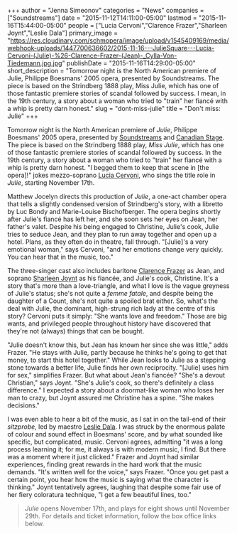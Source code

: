 +++
author = "Jenna Simeonov"
categories = "News"
companies = ["Soundstreams"]
date = "2015-11-12T14:11:00-05:00"
lastmod = "2015-11-16T15:44:00-05:00"
people = ["Lucia Cervoni","Clarence Frazer","Sharleen Joynt","Leslie Dala"]
primary_image = "https://res.cloudinary.com/schmopera/image/upload/v1545409169/media/webhook-uploads/1447700636602/2015-11-16---JulieSquare---Lucia-Cervoni-(Julie)-%26-Clarence-Frazer-(Jean)-_Cylla-Von-Tiedemann.jpg.jpg"
publishDate = "2015-11-16T14:29:00-05:00"
short_description = "Tomorrow night is the North American premiere of Julie, Philippe Boesmans&#039; 2005 opera, presented by Soundstreams. The piece is based on the Strindberg 1888 play, Miss Julie, which has one of those fantastic premiere stories of scandal followed by success. I mean, in the 19th century, a story about a woman who tried to &quot;train&quot; her fiancé with a whip is pretty darn honest."
slug = "dont-miss-julie"
title = "Don&#039;t miss: Julie"
+++

Tomorrow night is the North American premiere of *Julie*, Philippe Boesmans' 2005 opera, presented by [Soundstreams](/scene/companies/soundstreams/) and [Canadian Stage](https://www.canadianstage.com/Online/). The piece is based on the Strindberg 1888 play, *Miss Julie*, which has one of those fantastic premiere stories of scandal followed by success. In the 19th century, a story about a woman who tried to "train" her fiancé with a whip is pretty darn honest. "I begged them to keep that scene in [the opera]!" jokes mezzo-soprano [Lucia Cervoni](/scene/people/lucia-cervoni/), who sings the title role in *Julie*, starting November 17th.

Matthew Jocelyn directs this production of *Julie*, a one-act chamber opera that tells a slightly condensed version of Strindberg's story, with a libretto by Luc Bondy and Marie-Louise Bischofberger. The opera begins shortly after Julie's fiancé has left her, and she soon sets her eyes on Jean, her father's valet. Despite his being engaged to Christine, Julie's cook, Julie tries to seduce Jean, and they plan to run away together and open up a hotel. Plans, as they often do in theatre, fall through. "[Julie]'s a very emotional woman," says Cervoni, "and her emotions change very quickly. You can hear that in the music, too."

The three-singer cast also includes baritone [Clarence Frazer](/scene/people/clarence-frazer/) as Jean, and soprano [Sharleen Joynt](/scene/people/sharleen-joynt/) as his fiancée, and Julie's cook, Christine. It's a story that's more than a love-triangle, and what I love is the vague greyness of Julie's status; she's not quite a *femme fatale*, and despite being the daughter of a Count, she's not quite a spoiled brat either. So, what's the deal with Julie, the dominant, high-strung rich lady at the centre of this story? Cervoni puts it simply: "She wants love and freedom." Those are big wants, and privileged people throughout history have discovered that they're not (always) things that can be bought.

"Julie doesn't know this, but Jean has known her since she was little," adds Frazer. "He stays with Julie, partly because he thinks he's going to get that money, to start this hotel together." While Jean looks to Julie as a stepping stone towards a better life, Julie finds her own reciprocity. "[Julie] uses him for sex," simplifies Frazer. But what about Jean's fiancée? "She's a devout Christian," says Joynt. "She's Julie's cook, so there's definitely a class difference." I expected a story about a doormat-like woman who loses her man to crazy, but Joynt assured me Christine has a spine. "She makes decisions."

I was even able to hear a bit of the music, as I sat in on the tail-end of their *sitzprobe*, led by maestro [Leslie Dala](/scene/people/leslie-dala/). I was struck by the enormous palate of colour and sound effect in Boesmans' score, and by what sounded like specific, but complicated, music. Cervoni agrees, admitting "it was a long process learning it; for me, it always is with modern music, I find. But there was a moment where it just clicked." Frazer and Joynt had similar experiences, finding great rewards in the hard work that the music demands. "It's written well for the voice," says Frazer. "Once you get past a certain point, you hear how the music is saying what the character is thinking." Joynt tentatively agrees, laughing that despite some fair use of her fiery coloratura technique, "I get a few beautiful lines, too."

>*Julie* opens November 17th, and plays for eight shows until November 29th. For details and ticket information, follow the box office links below.
